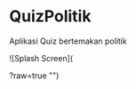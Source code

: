 # QuizPolitik
Aplikasi Quiz bertemakan politik

![Splash Screen](<blockquote class="imgur-embed-pub" lang="en" data-id="a/PFqEhS6" data-context="false" ><a href="//imgur.com/a/PFqEhS6"></a></blockquote><script async src="//s.imgur.com/min/embed.js" charset="utf-8"></script>?raw=true "")
